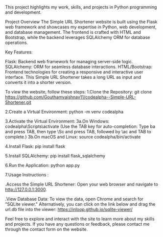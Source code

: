 
This project highlights my work, skills, and projects in Python programming and development.

Project Overview
The Simple URL Shortener website is built using the Flask web framework and showcases my expertise in Python, web development, and database management. The frontend is crafted with HTML and Bootstrap, while the backend leverages SQLAlchemy ORM for database operations.

Key Features:

Flask: Backend web framework for managing server-side logic.
SQLAlchemy: ORM for seamless database interactions.
HTML/Bootstrap: Frontend technologies for creating a responsive and interactive user interface.
This Simple URL Shortener takes a long URL as input and converts it into a shorter version.

To view the website, follow these steps:
1.Clone the Repository:
git clone https://github.com/Gouthamvaishnav11/codealpha--Simple-URL-Shortener.git

2.Create a Virtual Environment:
python -m venv codealpha

3.Activate the Virtual Environment:
3a.On Windows:
codealpha\Scripts\activate
(Use the TAB key for auto-completion: Type ba and press TAB, then type \Sc and press TAB, followed by \ac and TAB to complete.)
3b.On macOS and Linux:
source codealpha/bin/activate

4.Install Flask:
pip install flask

5.Install SQLAlchemy:
pip install flask_sqlalchemy

6.Run the Application:
python app.py

7.Usage Instructions :

.Access the Simple URL Shortener:
Open your web browser and navigate to http://127.0.0.1:3000.

.View Database Data:
To view the data, open Chrome and search for "SQLite viewer." Alternatively, you can click on the link below and drag the url.db file into the viewer:
https://inloop.github.io/sqlite-viewer/

Feel free to explore and interact with the site to learn more about my skills and projects. If you have any questions or feedback, please contact me through the contact form on the website.
